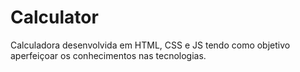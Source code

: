 # Calculator
Calculadora desenvolvida em HTML, CSS e JS tendo como objetivo aperfeiçoar os conhecimentos nas tecnologias.
